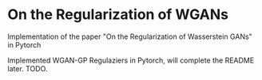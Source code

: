 # On the Regularization of WGANs
Implementation of the paper "On the Regularization of Wasserstein GANs" in Pytorch

Implemented WGAN-GP Regulaziers in Pytorch, will complete the README later. TODO.
